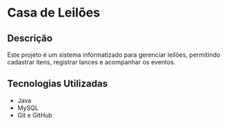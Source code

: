 # Casa de Leilões

## Descrição
Este projeto é um sistema informatizado para gerenciar leilões, permitindo cadastrar itens, registrar lances e acompanhar os eventos.

## Tecnologias Utilizadas
- Java
- MySQL
- Git e GitHub
